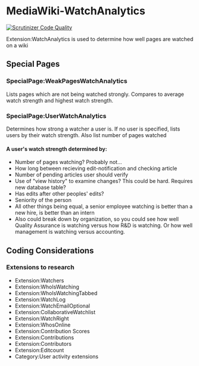 # MediaWiki-WatchAnalytics

[![Scrutinizer Code Quality](https://scrutinizer-ci.com/g/jamesmontalvo3/WatchAnalytics/badges/quality-score.png?b=master)](https://scrutinizer-ci.com/g/jamesmontalvo3/WatchAnalytics/?branch=master)

Extension:WatchAnalytics is used to determine how well pages are watched on a wiki
 
## Special Pages

### SpecialPage:WeakPagesWatchAnalytics
Lists pages which are not being watched strongly. Compares to average watch strength and highest watch strength.
 
### SpecialPage:UserWatchAnalytics
Determines how strong a watcher a user is. If no user is specified, lists users by their watch strength. Also list number of pages watched
 
#### A user's watch strength determined by:
* Number of pages watching? Probably not...
* How long between recieving edit-notification and checking article
* Number of pending articles user should verify
* Use of "view history" to examine changes? This could be hard. Requires new database table?
* Has edits after other peoples' edits?
* Seniority of the person
 * All other things being equal, a senior employee watching is better than a new hire, is better than an intern
* Also could break down by organization, so you could see how well Quality Assurance is watching versus how R&D is watching. Or how well management is watching versus accounting.

## Coding Considerations

### Extensions to research
* Extension:Watchers
* Extension:WhoIsWatching
* Extension:WhoIsWatchingTabbed
* Extension:WatchLog
* Extension:WatchEmailOptional
* Extension:CollaborativeWatchlist
* Extension:WatchRight
* Extension:WhosOnline
* Extension:Contribution Scores
* Extension:Contributions
* Extension:Contributors
* Extension:Editcount
* Category:User activity extensions
